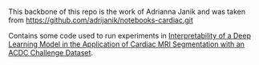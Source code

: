 This backbone of this repo is the work of Adrianna Janik and was taken from https://github.com/adrijanik/notebooks-cardiac.git

Contains some code used to run experiments in [Interpretability of a Deep Learning Model in the Application of Cardiac MRI Segmentation with an ACDC Challenge Dataset](https://arxiv.org/abs/2103.08590). 


